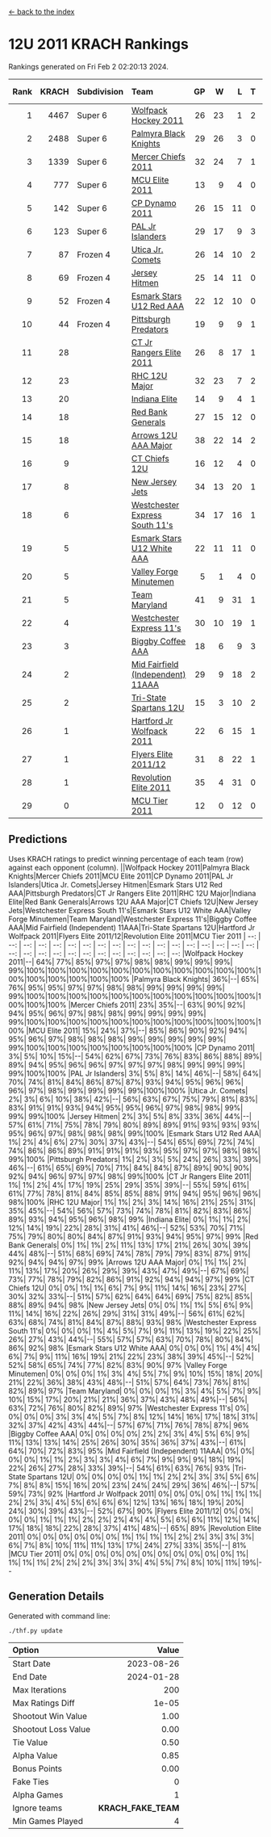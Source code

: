 [<- back to the index](readme.md)
# 12U 2011 KRACH Rankings
Rankings generated on Fri Feb  2 02:20:13 2024.

Rank|KRACH|Subdivision|Team|GP|W|L|T|OTW|OTL|SoS|Exp Wins|Win Diff
---:|---:|:---|:---|---:|---:|---:|---:|---:|---:|---:|---:|---:
1|4467|Super 6|[Wolfpack Hockey 2011](https://gamesheetstats.com/seasons/3664/teams/140937/schedule)|26|23|1|2|0|0|478|24.8|-0.0
2|2488|Super 6|[Palmyra Black Knights](https://gamesheetstats.com/seasons/3664/teams/140949/schedule)|29|26|3|0|1|0|517|26.8|-0.0
3|1339|Super 6|[Mercer Chiefs 2011](https://gamesheetstats.com/seasons/3664/teams/140936/schedule)|32|24|7|1|2|1|952|25.3|-0.0
4|777|Super 6|[MCU Elite 2011](https://gamesheetstats.com/seasons/3664/teams/140929/schedule)|13|9|4|0|3|0|960|9.8|-0.0
5|142|Super 6|[CP Dynamo 2011](https://gamesheetstats.com/seasons/3664/teams/140944/schedule)|26|15|11|0|1|4|703|15.8|-0.0
6|123|Super 6|[PAL Jr Islanders](https://gamesheetstats.com/seasons/3664/teams/140943/schedule)|29|17|9|3|2|0|502|19.3|-0.0
7|87|Frozen 4|[Utica Jr. Comets](https://gamesheetstats.com/seasons/3664/teams/140945/schedule)|26|14|10|2|2|1|651|15.9|0.0
8|69|Frozen 4|[Jersey Hitmen](https://gamesheetstats.com/seasons/3664/teams/140938/schedule)|25|14|11|0|2|1|669|14.9|0.0
9|52|Frozen 4|[Esmark Stars U12 Red AAA](https://gamesheetstats.com/seasons/3664/teams/140951/schedule)|22|12|10|0|2|0|842|12.9|0.0
10|44|Frozen 4|[Pittsburgh Predators](https://gamesheetstats.com/seasons/3664/teams/140950/schedule)|19|9|9|1|0|1|964|10.4|0.0
11|28||[CT Jr Rangers Elite 2011](https://gamesheetstats.com/seasons/3664/teams/140931/schedule)|26|8|17|1|1|1|867|9.4|0.0
12|23||[RHC 12U Major](https://gamesheetstats.com/seasons/3664/teams/140941/schedule)|32|23|7|2|0|1|18|24.9|0.0
13|20||[Indiana Elite](https://gamesheetstats.com/seasons/3664/teams/144353/schedule)|14|9|4|1|1|0|43|10.4|0.0
14|18||[Red Bank Generals](https://gamesheetstats.com/seasons/3664/teams/140940/schedule)|27|15|12|0|1|2|192|15.9|0.0
15|18||[Arrows 12U AAA Major](https://gamesheetstats.com/seasons/3664/teams/140946/schedule)|38|22|14|2|1|1|81|23.9|0.0
16|9||[CT Chiefs 12U](https://gamesheetstats.com/seasons/3664/teams/140934/schedule)|16|12|4|0|1|0|5|12.9|0.0
17|8||[New Jersey Jets](https://gamesheetstats.com/seasons/3664/teams/140939/schedule)|34|13|20|1|2|0|339|14.4|0.0
18|6||[Westchester Express South 11's](https://gamesheetstats.com/seasons/3664/teams/140947/schedule)|34|17|16|1|1|0|59|18.4|0.0
19|5||[Esmark Stars U12 White AAA](https://gamesheetstats.com/seasons/3664/teams/140952/schedule)|22|11|11|0|1|1|11|11.9|0.0
20|5||[Valley Forge Minutemen](https://gamesheetstats.com/seasons/3664/teams/187349/schedule)|5|1|4|0|0|0|433|1.9|0.0
21|5||[Team Maryland](https://gamesheetstats.com/seasons/3664/teams/140954/schedule)|41|9|31|1|0|5|587|10.4|0.0
22|4||[Westchester Express 11's](https://gamesheetstats.com/seasons/3664/teams/140948/schedule)|30|10|19|1|0|3|66|11.4|0.0
23|3||[Biggby Coffee AAA](https://gamesheetstats.com/seasons/3664/teams/144351/schedule)|18|6|9|3|0|0|10|8.4|0.0
24|2||[Mid Fairfield (Independent) 11AAA](https://gamesheetstats.com/seasons/3664/teams/140933/schedule)|29|9|18|2|0|1|13|10.9|0.0
25|2||[Tri-State Spartans 12U](https://gamesheetstats.com/seasons/3664/teams/144352/schedule)|15|3|10|2|0|0|8|4.9|0.0
26|1||[Hartford Jr Wolfpack 2011](https://gamesheetstats.com/seasons/3664/teams/140935/schedule)|22|6|15|1|1|0|8|7.4|0.0
27|1||[Flyers Elite 2011/12](https://gamesheetstats.com/seasons/3664/teams/140942/schedule)|31|8|22|1|0|2|9|9.4|0.0
28|1||[Revolution Elite 2011](https://gamesheetstats.com/seasons/3664/teams/140953/schedule)|35|4|31|0|0|0|9|4.9|0.0
29|0||[MCU Tier 2011](https://gamesheetstats.com/seasons/3664/teams/140932/schedule)|12|0|12|0|0|0|4|0.9|0.0

## Predictions
Uses KRACH ratings to predict winning percentage of each team (row) against each opponent (column).
||Wolfpack Hockey 2011|Palmyra Black Knights|Mercer Chiefs 2011|MCU Elite 2011|CP Dynamo 2011|PAL Jr Islanders|Utica Jr. Comets|Jersey Hitmen|Esmark Stars U12 Red AAA|Pittsburgh Predators|CT Jr Rangers Elite 2011|RHC 12U Major|Indiana Elite|Red Bank Generals|Arrows 12U AAA Major|CT Chiefs 12U|New Jersey Jets|Westchester Express South 11's|Esmark Stars U12 White AAA|Valley Forge Minutemen|Team Maryland|Westchester Express 11's|Biggby Coffee AAA|Mid Fairfield (Independent) 11AAA|Tri-State Spartans 12U|Hartford Jr Wolfpack 2011|Flyers Elite 2011/12|Revolution Elite 2011|MCU Tier 2011
| --: | --: | --: | --: | --: | --: | --: | --: | --: | --: | --: | --: | --: | --: | --: | --: | --: | --: | --: | --: | --: | --: | --: | --: | --: | --: | --: | --: | --: | --: 
|Wolfpack Hockey 2011|--| 64%| 77%| 85%| 97%| 97%| 98%| 98%| 99%| 99%| 99%| 99%|100%|100%|100%|100%|100%|100%|100%|100%|100%|100%|100%|100%|100%|100%|100%|100%|100%
|Palmyra Black Knights| 36%|--| 65%| 76%| 95%| 95%| 97%| 97%| 98%| 98%| 99%| 99%| 99%| 99%| 99%|100%|100%|100%|100%|100%|100%|100%|100%|100%|100%|100%|100%|100%|100%
|Mercer Chiefs 2011| 23%| 35%|--| 63%| 90%| 92%| 94%| 95%| 96%| 97%| 98%| 98%| 99%| 99%| 99%| 99%| 99%|100%|100%|100%|100%|100%|100%|100%|100%|100%|100%|100%|100%
|MCU Elite 2011| 15%| 24%| 37%|--| 85%| 86%| 90%| 92%| 94%| 95%| 96%| 97%| 98%| 98%| 98%| 99%| 99%| 99%| 99%| 99%| 99%|100%|100%|100%|100%|100%|100%|100%|100%
|CP Dynamo 2011|  3%|  5%| 10%| 15%|--| 54%| 62%| 67%| 73%| 76%| 83%| 86%| 88%| 89%| 89%| 94%| 95%| 96%| 96%| 97%| 97%| 97%| 98%| 99%| 99%| 99%| 99%|100%|100%
|PAL Jr Islanders|  3%|  5%|  8%| 14%| 46%|--| 58%| 64%| 70%| 74%| 81%| 84%| 86%| 87%| 87%| 93%| 94%| 95%| 96%| 96%| 96%| 97%| 98%| 99%| 99%| 99%| 99%|100%|100%
|Utica Jr. Comets|  2%|  3%|  6%| 10%| 38%| 42%|--| 56%| 63%| 67%| 75%| 79%| 81%| 83%| 83%| 91%| 91%| 93%| 94%| 95%| 95%| 96%| 97%| 98%| 98%| 99%| 99%| 99%|100%
|Jersey Hitmen|  2%|  3%|  5%|  8%| 33%| 36%| 44%|--| 57%| 61%| 71%| 75%| 78%| 79%| 80%| 89%| 89%| 91%| 93%| 93%| 93%| 95%| 96%| 97%| 98%| 98%| 98%| 99%|100%
|Esmark Stars U12 Red AAA|  1%|  2%|  4%|  6%| 27%| 30%| 37%| 43%|--| 54%| 65%| 69%| 72%| 74%| 74%| 86%| 86%| 89%| 91%| 91%| 91%| 93%| 95%| 97%| 97%| 98%| 98%| 99%|100%
|Pittsburgh Predators|  1%|  2%|  3%|  5%| 24%| 26%| 33%| 39%| 46%|--| 61%| 65%| 69%| 70%| 71%| 84%| 84%| 87%| 89%| 90%| 90%| 92%| 94%| 96%| 97%| 97%| 98%| 99%|100%
|CT Jr Rangers Elite 2011|  1%|  1%|  2%|  4%| 17%| 19%| 25%| 29%| 35%| 39%|--| 55%| 59%| 61%| 61%| 77%| 78%| 81%| 84%| 85%| 85%| 88%| 91%| 94%| 95%| 96%| 96%| 98%|100%
|RHC 12U Major|  1%|  1%|  2%|  3%| 14%| 16%| 21%| 25%| 31%| 35%| 45%|--| 54%| 56%| 57%| 73%| 74%| 78%| 81%| 82%| 83%| 86%| 89%| 93%| 94%| 95%| 96%| 98%| 99%
|Indiana Elite|  0%|  1%|  1%|  2%| 12%| 14%| 19%| 22%| 28%| 31%| 41%| 46%|--| 52%| 53%| 70%| 71%| 75%| 79%| 80%| 80%| 84%| 87%| 91%| 93%| 94%| 95%| 97%| 99%
|Red Bank Generals|  0%|  1%|  1%|  2%| 11%| 13%| 17%| 21%| 26%| 30%| 39%| 44%| 48%|--| 51%| 68%| 69%| 74%| 78%| 79%| 79%| 83%| 87%| 91%| 92%| 94%| 94%| 97%| 99%
|Arrows 12U AAA Major|  0%|  1%|  1%|  2%| 11%| 13%| 17%| 20%| 26%| 29%| 39%| 43%| 47%| 49%|--| 67%| 69%| 73%| 77%| 78%| 79%| 82%| 86%| 91%| 92%| 94%| 94%| 97%| 99%
|CT Chiefs 12U|  0%|  0%|  1%|  1%|  6%|  7%|  9%| 11%| 14%| 16%| 23%| 27%| 30%| 32%| 33%|--| 51%| 57%| 62%| 64%| 64%| 69%| 75%| 82%| 85%| 88%| 89%| 94%| 98%
|New Jersey Jets|  0%|  0%|  1%|  1%|  5%|  6%|  9%| 11%| 14%| 16%| 22%| 26%| 29%| 31%| 31%| 49%|--| 56%| 61%| 62%| 63%| 68%| 74%| 81%| 84%| 87%| 88%| 93%| 98%
|Westchester Express South 11's|  0%|  0%|  0%|  1%|  4%|  5%|  7%|  9%| 11%| 13%| 19%| 22%| 25%| 26%| 27%| 43%| 44%|--| 55%| 57%| 57%| 63%| 70%| 78%| 80%| 84%| 86%| 92%| 98%
|Esmark Stars U12 White AAA|  0%|  0%|  0%|  1%|  4%|  4%|  6%|  7%|  9%| 11%| 16%| 19%| 21%| 22%| 23%| 38%| 39%| 45%|--| 52%| 52%| 58%| 65%| 74%| 77%| 82%| 83%| 90%| 97%
|Valley Forge Minutemen|  0%|  0%|  0%|  1%|  3%|  4%|  5%|  7%|  9%| 10%| 15%| 18%| 20%| 21%| 22%| 36%| 38%| 43%| 48%|--| 51%| 57%| 64%| 73%| 76%| 81%| 82%| 89%| 97%
|Team Maryland|  0%|  0%|  0%|  1%|  3%|  4%|  5%|  7%|  9%| 10%| 15%| 17%| 20%| 21%| 21%| 36%| 37%| 43%| 48%| 49%|--| 56%| 63%| 72%| 76%| 80%| 82%| 89%| 97%
|Westchester Express 11's|  0%|  0%|  0%|  0%|  3%|  3%|  4%|  5%|  7%|  8%| 12%| 14%| 16%| 17%| 18%| 31%| 32%| 37%| 42%| 43%| 44%|--| 57%| 67%| 71%| 76%| 78%| 87%| 96%
|Biggby Coffee AAA|  0%|  0%|  0%|  0%|  2%|  2%|  3%|  4%|  5%|  6%|  9%| 11%| 13%| 13%| 14%| 25%| 26%| 30%| 35%| 36%| 37%| 43%|--| 61%| 64%| 70%| 72%| 83%| 95%
|Mid Fairfield (Independent) 11AAA|  0%|  0%|  0%|  0%|  1%|  1%|  2%|  3%|  3%|  4%|  6%|  7%|  9%|  9%|  9%| 18%| 19%| 22%| 26%| 27%| 28%| 33%| 39%|--| 54%| 61%| 63%| 76%| 93%
|Tri-State Spartans 12U|  0%|  0%|  0%|  0%|  1%|  1%|  2%|  2%|  3%|  3%|  5%|  6%|  7%|  8%|  8%| 15%| 16%| 20%| 23%| 24%| 24%| 29%| 36%| 46%|--| 57%| 59%| 73%| 92%
|Hartford Jr Wolfpack 2011|  0%|  0%|  0%|  0%|  1%|  1%|  1%|  2%|  2%|  3%|  4%|  5%|  6%|  6%|  6%| 12%| 13%| 16%| 18%| 19%| 20%| 24%| 30%| 39%| 43%|--| 52%| 67%| 90%
|Flyers Elite 2011/12|  0%|  0%|  0%|  0%|  1%|  1%|  1%|  2%|  2%|  2%|  4%|  4%|  5%|  6%|  6%| 11%| 12%| 14%| 17%| 18%| 18%| 22%| 28%| 37%| 41%| 48%|--| 65%| 89%
|Revolution Elite 2011|  0%|  0%|  0%|  0%|  0%|  0%|  1%|  1%|  1%|  1%|  2%|  2%|  3%|  3%|  3%|  6%|  7%|  8%| 10%| 11%| 11%| 13%| 17%| 24%| 27%| 33%| 35%|--| 81%
|MCU Tier 2011|  0%|  0%|  0%|  0%|  0%|  0%|  0%|  0%|  0%|  0%|  0%|  1%|  1%|  1%|  1%|  2%|  2%|  2%|  3%|  3%|  3%|  4%|  5%|  7%|  8%| 10%| 11%| 19%|--

## Generation Details

Generated with command line:
```
./thf.py update
```

| Option | Value |
| :----- | ----: |
| Start Date | 2023-08-26 |
| End Date | 2024-01-28 |
| Max Iterations | 200 |
| Max Ratings Diff | 1e-05 |
| Shootout Win Value | 1.00 |
| Shootout Loss Value | 0.00 |
| Tie Value | 0.50 |
| Alpha Value | 0.85 |
| Bonus Points | 0.00 |
| Fake Ties | 0 |
| Alpha Games | 1 |
| Ignore teams | __KRACH_FAKE_TEAM__ |
| Min Games Played | 4 |

